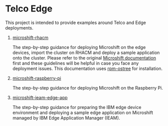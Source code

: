 # Telco Edge

This project is intended to provide examples around Telco and Edge deployments.

1) [microshift-rhacm](https://github.com/gargpriyank/telco-edge/tree/main/microshift-rhacm)

    The step-by-step guidance for deploying Microshift on the edge devices, import the cluster on RHACM and deploy a sample application onto the cluster. Please 
    refer to the original [Microshift documentation](https://microshift.io/docs/getting-started/) first and these guidelines will be helpful in case you face any 
    deployment issues. This documentation uses [rpm-ostree](https://rpm-ostree.readthedocs.io/en/stable/) for installation.

2) [microshift-raspberry-pi](https://github.com/gargpriyank/telco-edge/tree/main/microshift-raspberry-pi)

    The step-by-step guidance for deploying Microshift on the Raspberry Pi.

3) [microshift-ieam-edge-app](https://github.com/gargpriyank/telco-edge/tree/main/microshift-ieam-edge-app)

   The step-by-step guidance for preparing the IBM edge device environment and deploying a sample edge application on Microshift managed by IBM Edge Application 
   Manager (IEAM).